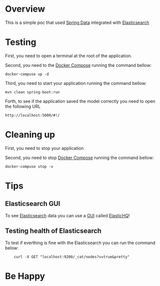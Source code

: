 # Overview

This is a simple poc that
used [Spring Data](https://docs.spring.io/spring-data/elasticsearch/docs/4.2.4/reference/html/#new-features) integrated
with [Elasticsearch](https://www.elastic.co/)

# Testing

First, you need to open a terminal at the root of the application.

Second, you need to the [Docker Compose](https://docs.docker.com/compose/) running the command bellow:

```shell
docker-compuse up -d
```

Third, you need to start your application running the command bellow:

```shell
mvn clean spring-boot:run
```

Forth, to see if the application saved the model correctly you need to open the following URL

```shell
http://localhost:5000/#!/
```

# Cleaning up

First, you need to stop your application

Second, you need to stop [Docker Compose](https://docs.docker.com/compose/) running the command bellow:

```shell
docker-compuse stop -v
```

# Tips

## Elasticsearch GUI

To see [Elasticsearch](https://www.elastic.co/) data you can use
a [GUI](https://en.wikipedia.org/wiki/Graphical_user_interface)
called [ElasticHQ](http://docs.elastichq.org/index.html)!

## Testing health of Elasticsearch

To test if everthing is fine with the Elasticsearch you can run the command below:

```shell
    curl -X GET "localhost:9200/_cat/nodes?v=true&pretty"
```

# Be Happy